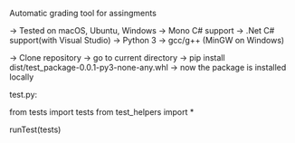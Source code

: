 Automatic grading tool for assingments

-> Tested on macOS, Ubuntu, Windows
-> Mono C# support
-> .Net C# support(with Visual Studio)
-> Python 3
-> gcc/g++ (MinGW on Windows)

-> Clone repository
-> go to current directory
-> pip install dist/test_package-0.0.1-py3-none-any.whl
-> now the package is installed locally

test.py:

from tests import tests
from test_helpers import *

runTest(tests)